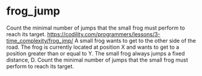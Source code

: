 # frog_jump
Count the minimal number of jumps that the small frog must perform to reach its target.
https://codility.com/programmers/lessons/3-time_complexity/frog_jmp/
A small frog wants to get to the other side of the road. The frog is currently located at position X and wants to get to a position greater than or equal to Y. The small frog always jumps a fixed distance, D.
Count the minimal number of jumps that the small frog must perform to reach its target.
